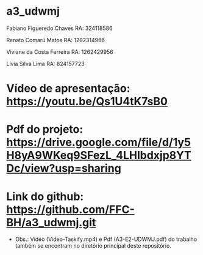 # a3_udwmj

Fabiano Figueredo Chaves
RA: 324118586

Renato Comarú Matos
RA: 1292314966

Viviane da Costa Ferreira
RA: 1262429956

Lívia Silva Lima
RA: 824157723


# Vídeo de apresentação: https://youtu.be/Qs1U4tK7sB0 

# Pdf do projeto: https://drive.google.com/file/d/1y5H8yA9WKeq9SFezL_4LHlbdxjp8YTDc/view?usp=sharing

# Link do github: https://github.com/FFC-BH/a3_udwmj.git

- Obs.: Video (Video-Taskify.mp4) e Pdf (A3-E2-UDWMJ.pdf) do trabalho também se encontram no diretório principal deste repositório.
